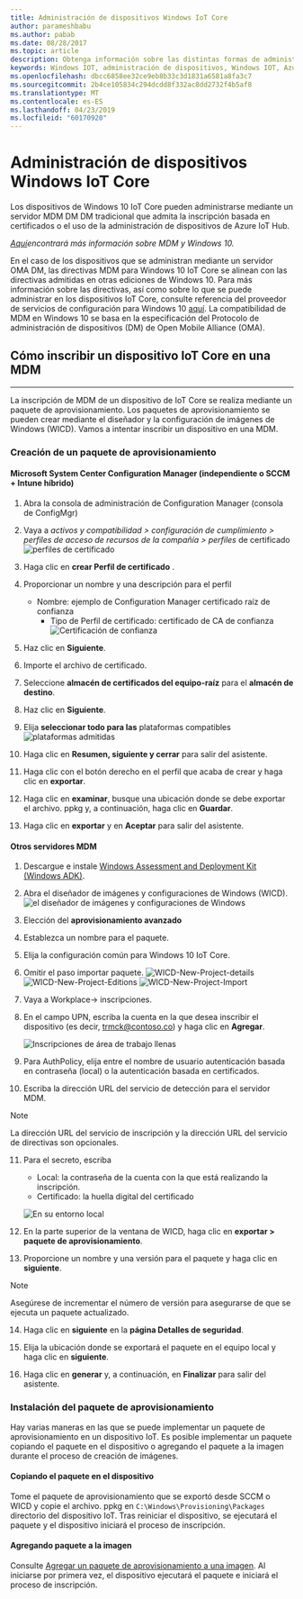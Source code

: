 ```yaml
---
title: Administración de dispositivos Windows IoT Core
author: parameshbabu
ms.author: pabab
ms.date: 08/28/2017
ms.topic: article
description: Obtenga información sobre las distintas formas de administrar dispositivos de Windows 10 IoT Core.
keywords: Windows IOT, administración de dispositivos, Windows IOT, Azure DM, centro de Azure, Azure IoT
ms.openlocfilehash: dbcc6858ee32ce9eb8b33c3d1831a6581a8fa3c7
ms.sourcegitcommit: 2b4ce105834c294dcdd8f332ac8dd2732f4b5af8
ms.translationtype: MT
ms.contentlocale: es-ES
ms.lasthandoff: 04/23/2019
ms.locfileid: "60170920"
---
```

# <a name="managing-windows-iot-core-devices"></a>Administración de dispositivos Windows IoT Core

Los dispositivos de Windows 10 IoT Core pueden administrarse mediante un servidor MDM DM DM tradicional que admita la inscripción basada en certificados o el uso de la administración de dispositivos de Azure IoT Hub.  

 _[Aquí](https://msdn.microsoft.com/library/windows/hardware/dn914769(v=vs.85).aspx)encontrará más información sobre MDM y Windows 10._  

En el caso de los dispositivos que se administran mediante un servidor OMA DM, las directivas MDM para Windows 10 IoT Core se alinean con las directivas admitidas en otras ediciones de Windows 10. Para más información sobre las directivas, así como sobre lo que se puede administrar en los dispositivos IoT Core, consulte referencia del proveedor de servicios de configuración para Windows 10 [aquí](https://aka.ms/csplist). La compatibilidad de MDM en Windows 10 se basa en la especificación del Protocolo de administración de dispositivos (DM) de Open Mobile Alliance (OMA).

## <a name="how-do-i-enroll-an-iot-core-device-into-a-mdm"></a>Cómo inscribir un dispositivo IoT Core en una MDM
___
La inscripción de MDM de un dispositivo de IoT Core se realiza mediante un paquete de aprovisionamiento. Los paquetes de aprovisionamiento se pueden crear mediante el diseñador y la configuración de imágenes de Windows (WICD). Vamos a intentar inscribir un dispositivo en una MDM.

### <a name="creating-a-provisioning-package"></a>Creación de un paquete de aprovisionamiento

#### <a name="microsoft-system-center-configuration-manager-standalone-or-sccmintune-hybrid"></a>Microsoft System Center Configuration Manager (independiente o SCCM + Intune híbrido)

1. Abra la consola de administración de Configuration Manager (consola de ConfigMgr)

2. Vaya a _activos y compatibilidad > configuración de cumplimiento > perfiles de acceso de recursos de la compañía > perfiles_ de certificado
   ![perfiles de certificado](../media/ManagingDevices/ConfigMgr-Certificate-Profiles.PNG)

3. Haga clic en **crear Perfil de certificado** .

4. Proporcionar un nombre y una descripción para el perfil
   - Nombre: ejemplo de Configuration Manager certificado raíz de confianza
     - Tipo de Perfil de certificado: certificado de CA de confianza  
     ![Certificación de confianza](../media/ManagingDevices/ConfigMgr-Certificate-Profiles-Wizard.png)

5. Haz clic en **Siguiente**.

6. Importe el archivo de certificado.

7. Seleccione **almacén de certificados del equipo-raíz** para el **almacén de destino**.

8. Haz clic en **Siguiente**.

9. Elija **seleccionar todo para las** plataformas compatibles ![plataformas admitidas](../media/ManagingDevices/ConfigMgr-Certificate-Profiles-Wizard-Supported-Platforms.png)

10. Haga clic en **Resumen, siguiente y cerrar** para salir del asistente.

11. Haga clic con el botón derecho en el perfil que acaba de crear y haga clic en **exportar**.

12. Haga clic en **examinar**, busque una ubicación donde se debe exportar el archivo. ppkg y, a continuación, haga clic en **Guardar**.

13. Haga clic en **exportar** y en **Aceptar** para salir del asistente.

#### <a name="other-mdm-servers"></a>Otros servidores MDM

1. Descargue e instale [Windows Assessment and Deployment Kit (Windows ADK)](https://developer.microsoft.com/windows/hardware/windows-assessment-deployment-kit).

2. Abra el diseñador de imágenes y configuraciones de Windows (WICD).
   ![el diseñador de imágenes y configuraciones de Windows](../media/ManagingDevices/WICD-Start-Page.png)

3. Elección del **aprovisionamiento avanzado**

4. Establezca un nombre para el paquete.

5. Elija la configuración común para Windows 10 IoT Core.

6. Omitir el paso importar paquete.
   ![WICD-New-Project-details](../media/ManagingDevices/WICD-Advanced-Provisioning-New-Project-Details.PNG) 
   ![WICD-New-Project-Editions](../media/ManagingDevices/WICD-Advanced-Provisioning-New-Project-Editions.PNG) 
   ![WICD-New-Project-Import](../media/ManagingDevices/WICD-Advanced-Provisioning-New-Project-Import.PNG)

7. Vaya a Workplace-> inscripciones.

8. En el campo UPN, escriba la cuenta en la que desea inscribir el dispositivo (es decir, trmck@contoso.co) y haga clic en **Agregar**.

   ![Inscripciones de área de trabajo llenas](../media/ManagingDevices/WICD-Workplace-Enrollments-UPN-Filled.png)

9. Para AuthPolicy, elija entre el nombre de usuario autenticación basada en contraseña (local) o la autenticación basada en certificados.

10. Escriba la dirección URL del servicio de detección para el servidor MDM.

> [!NOTE]
> La dirección URL del servicio de inscripción y la dirección URL del servicio de directivas son opcionales.

11. Para el secreto, escriba  
    - Local: la contraseña de la cuenta con la que está realizando la inscripción.  
    - Certificado: la huella digital del certificado
    
    ![En su entorno local](../media/ManagingDevices/WICD-Workplace-Enrollments-UPN-Details-Filled-Premise.png)  

12. En la parte superior de la ventana de WICD, haga clic en **exportar > paquete de aprovisionamiento**.

13. Proporcione un nombre y una versión para el paquete y haga clic en **siguiente**. 

> [!NOTE]
> Asegúrese de incrementar el número de versión para asegurarse de que se ejecuta un paquete actualizado.

14. Haga clic en **siguiente** en la **página Detalles de seguridad**.

15. Elija la ubicación donde se exportará el paquete en el equipo local y haga clic en **siguiente**.

16. Haga clic en **generar** y, a continuación, en **Finalizar** para salir del asistente.

### <a name="installing-the-provisioning-package"></a>Instalación del paquete de aprovisionamiento

Hay varias maneras en las que se puede implementar un paquete de aprovisionamiento en un dispositivo IoT. Es posible implementar un paquete copiando el paquete en el dispositivo o agregando el paquete a la imagen durante el proceso de creación de imágenes.

#### <a name="copying-package-to-device"></a>Copiando el paquete en el dispositivo

Tome el paquete de aprovisionamiento que se exportó desde SCCM o WICD y copie el archivo. ppkg en `C:\Windows\Provisioning\Packages` directorio del dispositivo IoT. Tras reiniciar el dispositivo, se ejecutará el paquete y el dispositivo iniciará el proceso de inscripción.

#### <a name="adding-package-to-image"></a>Agregando paquete a la imagen

Consulte [Agregar un paquete de aprovisionamiento a una imagen](https://docs.microsoft.com/windows-hardware/manufacture/iot/add-a-provisioning-package-to-an-image). Al iniciarse por primera vez, el dispositivo ejecutará el paquete e iniciará el proceso de inscripción.
